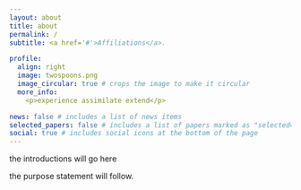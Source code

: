 ```yaml
---
layout: about
title: about
permalink: /
subtitle: <a href='#'>Affiliations</a>.

profile:
  align: right
  image: twospoons.png
  image_circular: true # crops the image to make it circular
  more_info:
    <p>experience assimilate extend</p>

news: false # includes a list of news items
selected_papers: false # includes a list of papers marked as "selected={true}"
social: true # includes social icons at the bottom of the page
---
```





the introductions will go here

the purpose statement will follow.
